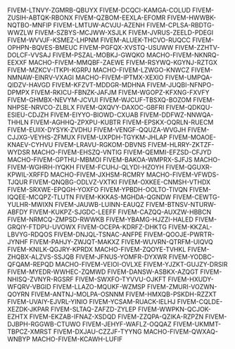 FIVEM-LTNVY-ZGMRB-QBUYX
FIVEM-DCQCI-KAMGA-COLUD
FIVEM-ZUSIH-ABTQK-RBONX
FIVEM-QZBOM-EEXLA-EFOMR
FIVEM-HWWBK-NQTBO-MNFIP
FIVEM-LMTUW-ACVJU-AZENH
FIVEM-CPLSA-RBDTG-WWZLW
FIVEM-SZBYS-MCJWW-XSJLK
FIVEM-JVRUS-ZEELD-PDEGI
FIVEM-WVVJF-KSMEZ-LHPNM
FIVEM-ALUEK-THCVO-RUQCC
FIVEM-OPHPN-BQVES-BMEUC
FIVEM-PGFQX-XVSTQ-USUWW
FIVEM-ZZHTV-DOLCF-VVSAJ
FIVEM-PSZAL-MOBKJ-GWQKO
MACHO-FIVEM-NKNRQ-EEXXF
MACHO-FIVEM-MMQBF-ZAEWE
FIVEM-RSYWQ-KGYNJ-RZTGX
FIVEM-MZKCV-ITKPI-KGRPJ
MACHO-FIVEM-LZWGO-KNWCZ
FIVEM-NMNAW-EINRV-VXAGI
MACHO-FIVEM-IPTMX-XEXIO
FIVEM-UMPQA-QIDZV-HAVGD
FIVEM-KFZVT-MDDGR-MDHNA
FIVEM-JUQBI-NFNPO-DPMPX
FIVEM-RKICU-FBNZK-JAFJM
FIVEM-WGOPZ-KFXNG-FXVFY
FIVEM-GHMBX-NEVYM-JCVUI
FIVEM-WJCUF-TBSXQ-BOZOM
FIVEM-NHPSE-NRVCO-ZLBLX
FIVEM-QXQVY-DAXOC-GBFRI
FIVEM-QDKQU-ESIEU-CDJZH
FIVEM-EIYYO-BIOWD-CXUAB
FIVEM-DDFWZ-NNWQA-THHLN
FIVEM-AGHHQ-ZPXPU-KUBTR
FIVEM-EPSKX-OQRLN-RUECM
FIVEM-EUIIX-DYSYK-ZVDHU
FIVEM-VENGF-QQUZA-WVGJH
FIVEM-CJJXG-VEYHS-ZFMUX
FIVEM-UXPDH-TGYKM-JHLAP
FIVEM-MOAOE-KNAEV-CYHVU
FIVEM-LRAVU-RGKOM-DBVNS
FIVEM-HLRRY-ZKTZF-WYDSR
MACHO-FIVEM-EHSZQ-VNTIG
FIVEM-QEMMI-EFZSD-CFJYD
MACHO-FIVEM-GPTHU-MBMOI
FIVEM-BAKOA-WMPRX-SJFJS
MACHO-FIVEM-WGHRH-IYQKH
FIVEM-FCUHJ-QLYDI-HZOYH
FIVEM-QGUXR-KPWIL-XRFFD
MACHO-FIVEM-JXHSM-RCMRY
MACHO-FIVEM-VFWDS-TJQUR
FIVEM-QNQBG-ODLVZ-VXTKI
FIVEM-OXKEE-CNMSH-VTHDX
FIVEM-SRXWE-EPQGH-YOXFO
FIVEM-YPBDH-OOLTO-TIVQN
FIVEM-IQQEE-MCQPZ-TLUTN
FIVEM-KKKAS-MGHDA-QGNDW
FIVEM-CEWTG-YULHR-MWIXN
FIVEM-JAUWB-LUINN-EAUQZ
FIVEM-BTNSV-NTURW-ABFDY
FIVEM-KUKPZ-SJGDC-LEEFF
FIVEM-CAZQQ-AUXZW-HBBCN
FIVEM-NRMCQ-ZMPSD-RWWKB
FIVEM-YBAMG-HJZZI-HALED
FIVEM-GRQIY-FTDPU-UVOWX
FIVEM-OCEPA-KDRFZ-DHKTG
FIVEM-KKZAL-LBVYG-RDQOS
FIVEM-DNJQL-TSNAC-ANFPE
FIVEM-QOOJE-PWRTR-JYNHF
FIVEM-PAHJY-ZWJQT-MAKXZ
FIVEM-WUVRN-QTRFM-UIQVQ
FIVEM-KNILK-QGJRY-KPRDX
MACHO-FIVEM-ZQOYE-TVHKL
FIVEM-ZHQBX-ALZVS-SSJQB
FIVEM-JFNUS-YOMFR-DYXWR
FIVEM-YODBC-QFQAM-REPQD
MACHO-FIVEM-VEIOI-OVLXE
FIVEM-YJZKT-GUJZY-DRSIR
FIVEM-MYEDR-WWHEC-ZQMWD
FIVEM-DANSW-ASBKX-AZQGT
FIVEM-NHISQ-ZVNYR-RGSRF
FIVEM-SWXFO-TYVVU-OJKFT
FIVEM-HXUDY-WFQRV-VBGID
FIVEM-LLAZO-MQUKF-WZMSP
FIVEM-ZMURI-VOZWN-QOYRN
FIVEM-ANTNJ-MOLPA-OSNNM
FIVEM-HMXQB-PSKDH-RZZXT
FIVEM-UVAIY-EJVRL-YINIO
FIVEM-YCSAM-RUACK-IELHJ
FIVEM-CQLDE-XEZDK-JKPAR
FIVEM-SLTAQ-ZAFZD-ZYLEP
FIVEM-WWPKN-QCJOK-EZHTX
FIVEM-EKZAB-IFNAZ-XSDQD
FIVEM-ZZQPA-QZIKA-RZPZN
FIVEM-DJBPH-RGGWB-CTUWO
FIVEM-JEHYF-WAFLZ-OQQAZ
FIVEM-UKMMT-TBPCZ-XMRST
FIVEM-DXJAU-CZZJF-TYYNG
MACHO-FIVEM-QWXAQ-WNBYP
MACHO-FIVEM-KCAWH-LUFIF
